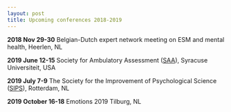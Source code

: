 ```yaml
---
layout: post
title: Upcoming conferences 2018-2019
---
```


**2018 Nov 29-30**      Belgian-Dutch expert network meeting on ESM and mental health, Heerlen, NL

**2019 June 12-15**  	  Society for Ambulatory Assessment ([SAA](http://ambulatory-assessment.org/)), Syracuse Universiteit, USA 

**2019 July 7-9**  	    The Society for the Improvement of Psychological Science ([SIPS](https://improvingpsych.org/meetings/)), Rotterdam, NL

**2019 October 16-18**  Emotions 2019 Tilburg, NL
